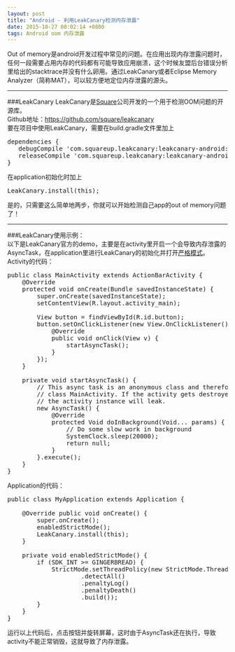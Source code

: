 ```yaml
---
layout: post
title: "Android - 利用LeakCanary检测内存泄露"
date: 2015-10-27 00:02:14 +0800
tags: Android oom 内存泄露
---
```


Out of memory是android开发过程中常见的问题。在应用出现内存泄露问题时，任何一段需要占用内存的代码都有可能导致应用崩溃，这个时候友盟后台错误分析里给出的stacktrace并没有什么卵用。通过LeakCanary或者Eclipse Memory Analyzer（简称MAT），可以较方便地定位内存泄露的源头。  
***
###LeakCanary
LeakCanary是[Square](https://github.com/square)公司开发的一个用于检测OOM问题的开源库。  
Github地址：<https://github.com/square/leakcanary>  
要在项目中使用LeakCanary，需要在build.gradle文件里加上  
<pre class="mcode">
dependencies {
   debugCompile 'com.squareup.leakcanary:leakcanary-android:1.3.1'
   releaseCompile 'com.squareup.leakcanary:leakcanary-android-no-op:1.3.1'
}
</pre>
在application初始化时加上
<pre class="mcode">
LeakCanary.install(this);
</pre>
是的，只需要这么简单地两步，你就可以开始检测自己app的out of memory问题了！  
***
###LeakCanary使用示例：  
以下是LeakCanary官方的demo，主要是在activity里开启一个会导致内存泄露的AsyncTask，在application里进行LeakCanary的初始化并打开[严格模式](http://developer.android.com/reference/android/os/StrictMode.html)。  
Activity的代码：  
<pre class="mcode">
public class MainActivity extends ActionBarActivity {
    @Override
    protected void onCreate(Bundle savedInstanceState) {
        super.onCreate(savedInstanceState);
        setContentView(R.layout.activity_main);

        View button = findViewById(R.id.button);
        button.setOnClickListener(new View.OnClickListener() {
            @Override
            public void onClick(View v) {
                startAsyncTask();
            }
        });
    }

    private void startAsyncTask() {
        // This async task is an anonymous class and therefore has a hidden reference to the outer
        // class MainActivity. If the activity gets destroyed before the task finishes (e.g. rotation),
        // the activity instance will leak.
        new AsyncTask<Void, Void, Void>() {
            @Override
            protected Void doInBackground(Void... params) {
                // Do some slow work in background
                SystemClock.sleep(20000);
                return null;
            }
        }.execute();
    }
}
</pre>
Application的代码：  
<pre class="mcode">
public class MyApplication extends Application {

    @Override public void onCreate() {
        super.onCreate();
        enabledStrictMode();
        LeakCanary.install(this);
    }

    private void enabledStrictMode() {
        if (SDK_INT >= GINGERBREAD) {
            StrictMode.setThreadPolicy(new StrictMode.ThreadPolicy.Builder()
                    .detectAll()
                    .penaltyLog()
                    .penaltyDeath()
                    .build());
        }
    }
}
</pre>
运行以上代码后，点击按钮并旋转屏幕，这时由于AsyncTask还在执行，导致activity不能正常销毁，这就导致了内存泄露。
